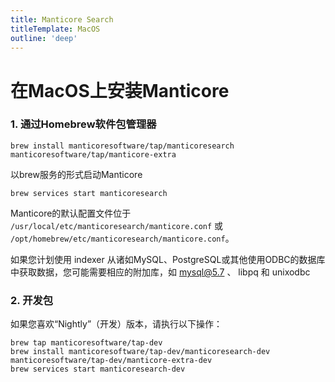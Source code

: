 ```yaml
---
title: Manticore Search
titleTemplate: MacOS
outline: 'deep'
---
```


# 在MacOS上安装Manticore

### 1. 通过Homebrew软件包管理器

`brew install manticoresoftware/tap/manticoresearch manticoresoftware/tap/manticore-extra`

以brew服务的形式启动Manticore

`brew services start manticoresearch`

Manticore的默认配置文件位于 `/usr/local/etc/manticoresearch/manticore.conf` 或 `/opt/homebrew/etc/manticoresearch/manticore.conf`。

如果您计划使用 indexer 从诸如MySQL、PostgreSQL或其他使用ODBC的数据库中获取数据，您可能需要相应的附加库，如 mysql@5.7 、 libpq 和 unixodbc

### 2. 开发包
如果您喜欢“Nightly”（开发）版本，请执行以下操作：

```
brew tap manticoresoftware/tap-dev
brew install manticoresoftware/tap-dev/manticoresearch-dev manticoresoftware/tap-dev/manticore-extra-dev
brew services start manticoresearch-dev
```
